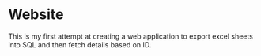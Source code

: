 # Website
This is my first attempt at creating a web application to export excel sheets into SQL and then fetch details based on ID.
